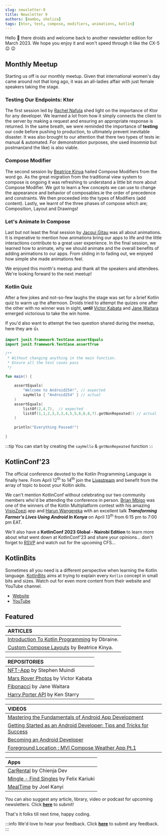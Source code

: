 ```yaml
---
slug: newsletter-9
title: Newsletter 9
authors: [mambo, sheliza]
tags: [ktor, test, compose, modifiers, animations, kotlin]
---
```


Hello 👋 there droids and welcome back to another newsletter edition for March 2023. We hope you enjoy it and won't speed through it like the CX-5 :wink: :wink:

## Monthly Meetup
Starting us off is our monthly meetup. Given that international women's day came around not that long ago, it was an all-ladies affair with just female speakers taking the stage.

### Testing Our Endpoints: Ktor
The first session led by [Rachel Nafula](https://twitter.com/nayfill) shed light on the importance of Ktor for any developer. We learned a lot from how it simply connects the client to the server by making a request and ensuring an appropriate response is returned. 
In the same breath, we were reminded the importance of **testing** our code before pushing to production, to ultimately prevent inevitable disaster. It was also brought to our attention that there two types of tests ie: manual & automated.
For demonstration purposes, she used _Insomnia_ but postman(and the like) is also viable.

### Compose Modifier
The second session by [Beatrice Kinya](https://twitter.com/B__Kinya) hailed Compose Modifiers from the word go. As the great migration from the traditional view system to compose is ongoing it was refreshing to understand a little bit more about Compose Modifier. We got to learn a few concepts we can use to change the appearance and behavior of composables.ie the order of precedence and constraints. We then proceeded into the types of Modifiers (add content). Lastly, we learnt of the three phases of compose which are; Composition, Layout and Drawings!

### Let's Animate In Compose
Last but not least the final session by [Jacqui Gitau](https://twitter.com/Jacqui_Gitau) was all about animations. It is imperative to mention how animations bring our apps to life and the little interactions contribute to a great user experience. In the final session, we learned how to animate, why we should animate and the overall benefits of adding animations to our apps. From sliding in to fading out, we enjoyed how simple she made animations feel.

We enjoyed this month's meetup and thank all the speakers and attendees. We're looking forward to the next meetup!

### Kotlin Quiz
After a few jokes and not-so-few laughs the stage was set for a brief Kotlin quiz to warm up the afternoon. Droids tried to attempt the quizes one after the other with no winner was in sight, **until** [Victor Kabata](https://github.com/VictorKabata) and [Jane Waitara](https://github.com/janewaitara) emerged victorious to take the win home. 

If you'd also want to attempt the two question shared during the meetup, here they are :thumbsup:.

```kotlin
import junit.framework.TestCase.assertEquals
import junit.framework.TestCase.assertTrue

/**
 * Without changing anything in the main function. 
 * Ensure all the test cases pass
 */

fun main() {
    
    assertEquals(
        "Welcome to Android254!", // expected
        sayHello { "Android254" } // actual
    )
    assertEquals(
        listOf(2,4,7),  // expected
        listOf(1,1,2,3,3,3,4,5,5,6,6,6,7).getNonRepeated() // actual
    )
    
    println("Everything Passed!")
    
}
```

:::tip 
You can start by creating the `sayHello` & `getNonRepeated` function
:::

## KotlinConf'23
The official conference devoted to the Kotlin Programming Language is finally here. From April 12<sup>th</sup> to 14<sup>th</sup> join the [Livestream](https://www.youtube.com/watch?v=c4f4SCEYA5Q) and benefit from the array of topic to boost your Koltin skills. 

We can't mention KotlinConf without celebrating our two community members who'd be attending the conference in person. [Brian Mbigo](https://github.com/BKMbigo) was one of the winners of the Kotlin Multiplatform contest with his amazing [VisioZoezi](https://github.com/BKMbigo/VisioZoezi) app and [Harun Wangereka](https://github.com/wangerekaharun) with an excellent talk _**Transforming Farmer's Lives Using Android In Kenya**_ on April 13<sup>th</sup> from 6:15 pm to 7:00 pm EAT. 

We'll also have a **KotlinConf 2023 Global - Nairobi Edition** to learn more about what went down at KotlinConf'23 and share your opinions... don't forget to [RSVP](https://www.meetup.com/kotlinkenya/events/289891337/) and watch out for the upcoming CFS...

## KotlinBits
Sometimes all you need is a different perspective when learning the Kotlin language. [KotlinBits](https://kotlinbits.vercel.app/) aims at trying to explain every `Kotlin` concept in small bits and sizes. Watch out for even more content from their website and YouTube channel.

- [Website](https://kotlinbits.vercel.app/)
- [YouTube](https://www.youtube.com/@kotlinbits/)


## Featured 

|ARTICLES|
|:-------|
|[Introduction To Kotlin Programming](https://dev.to/dbriane208/module-one-introduction-to-kotlin-programming-101-3ed0) by Dbraine.|
|[Custom Compose Layouts](https://kinya.hashnode.dev/custom-compose-layouts-clf5ua9jw01mms1nv5k6d84zp) by Beatrice Kinya.|

|REPOSITORIES|
|:------|
|[NFT-App](https://github.com/MuindiStephen/NFT-App) by Stephen Muindi|
|[Mars Rover Photos](https://github.com/VictorKabata/Mars-Rover-Photos) by Victor Kabata|
|[Fibonacci](https://github.com/janewaitara/Fibonacci) by Jane Waitara|
|[Harry Porter API](https://github.com/KenStarry/Harry_Potter_API) by Ken Starry|

|VIDEOS|
|:------|
|[Mastering the Fundamentals of Android App Development](https://www.youtube.com/watch?v=QDaEPi21iEQ)|
|[Getting Started as an Android Developer: Tips and Tricks for Success](https://www.youtube.com/watch?v=i8jgfehuBf8)|
|[Becoming an Android Developer](https://www.youtube.com/watch?v=l9wVJc_UBP4&list=PLeaqhGP_N1FmsQUEWjr3CPTCo1QdWYp03&index=1&t=3s)|
|[Foreground Location : MVI Compose Weather App Pt.1](https://www.youtube.com/watch?v=92Idrz2ztPA)|

|Apps|
|:------|
|[CarRental](https://play.google.com/store/apps/details?id=com.carrentalchienja.carrental) by Chienja Dev|
|[Mingle - Find Singles](https://play.google.com/store/apps/details?id=com.flexcode.wedatecompose) by Felix Kariuki|
|[MealTime](https://play.google.com/store/apps/details?id=com.kanyideveloper.mealtime) by Joel Kanyi|

You can also suggest any article, library, video or podcast for upcoming newsletters. Click **[here](https://forms.gle/Dqr2pUHwMWzTfcSH7)** to submit!

That's it folks till next time, happy coding.

:::info
We'd love to hear your feedback. Click **[here](https://forms.gle/K59uM3jgjDLYwvbb6)** to submit any feedback.
:::